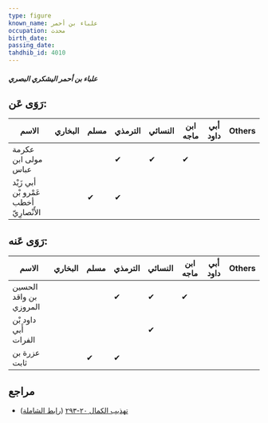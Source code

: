 ```yaml
---
type: figure
known_name: علباء بن أحمر
occupation: محدث
birth_date:
passing_date:
tahdhib_id: 4010
---
```

##### علباء بن أحمر اليشكري البصري

## رَوَى عَن:
| الاسم                                  | البخاري | مسلم | الترمذي | النسائي | ابن ماجه | أبي داود | Others |
| -------------------------------------- | ------- | ---- | ------- | ------- | -------- | -------- | ------ |
| عكرمة مولى ابن عباس                    |         |      | ✔       | ✔       | ✔        |          |        |
| أبي زَيْد عَمْرو بْن أخطب الأَنْصارِيّ |         | ✔    | ✔       |         |          |          |        |
## رَوَى عَنه:
| الاسم                  | البخاري | مسلم | الترمذي | النسائي | ابن ماجه | أبي داود | Others |
| ---------------------- | ------- | ---- | ------- | ------- | -------- | -------- | ------ |
| الحسين بن واقد المروزي |         |      | ✔       | ✔       | ✔        |          |        |
| داود بْن أَبي الفرات   |         |      |         | ✔       |          |          |        |
| عزرة بن ثابت           |         | ✔    | ✔       |         |          |          |        |
## مراجع
- [تهذيب الكمال ٢٠-٢٩٣](obsidian://open?vault=Tahdhib-al-Kamal&file=Figures/٤٠١٠-علباء%20بن%20أحمر%20اليشكري%20البصري) ([رابط الشاملة](https://shamela.ws/book/3722/10423))